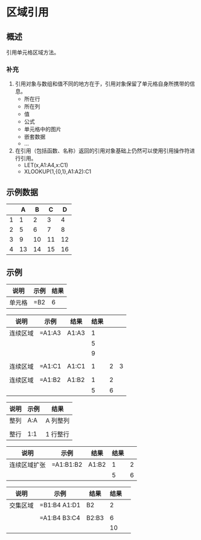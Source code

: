 # 区域引用

## 概述

引用单元格区域方法。

### 补充

1. 引用对象与数组和值不同的地方在于，引用对象保留了单元格自身所携带的信息。
   - 所在行
   - 所在列
   - 值
   - 公式
   - 单元格中的图片
   - 嵌套数据
   - ...
2. 在引用（包括函数、名称）返回的引用对象基础上仍然可以使用引用操作符进行引用。
   - LET(x,A1:A4,x:C1)
   - XLOOKUP(1,{0,1},A1:A2):C1

## 示例数据

|     | A   | B   | C   | D   |
| --- | --- | --- | --- | --- |
| 1   | 1   | 2   | 3   | 4   |
| 2   | 5   | 6   | 7   | 8   |
| 3   | 9   | 10  | 11  | 12  |
| 4   | 13  | 14  | 15  | 16  |

## 示例

| 说明   | 示例 | 结果 |
| ------ | ---- | ---- |
| 单元格 | =B2  | 6    |

| 说明     | 示例   | 结果  | 结果 |     |     |
| -------- | ------ | ----- | ---- | --- | --- |
| 连续区域 | =A1:A3 | A1:A3 | 1    |
|          |        |       | 5    |
|          |        |       | 9    |
|          |
| 连续区域 | =A1:C1 | A1:C1 | 1    | 2   | 3   |
|          |
| 连续区域 | =A1:B2 | A1:B2 | 1    | 2   |
|          |        |       | 5    | 6   |

| 说明 | 示例 | 结果     |
| ---- | ---- | -------- |
| 整列 | A:A  | A 列整列 |
|      |
| 整行 | 1:1  | 1 行整行 |

| 说明         | 示例      | 结果  | 结果 |     |
| ------------ | --------- | ----- | ---- | --- |
| 连续区域扩张 | =A1:B1:B2 | A1:B2 | 1    | 2   |
|              |           |       | 5    | 6   |

| 说明     | 示例         | 结果  | 结果 |     |
| -------- | ------------ | ----- | ---- | --- |
| 交集区域 | =B1:B4 A1:D1 | B2    | 2    |
|          |
|          | =A1:B4 B3:C4 | B2:B3 | 6    |
|          |              |       | 10   |
